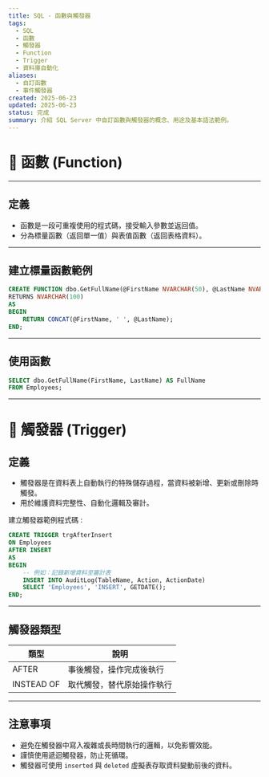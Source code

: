 ```yaml
---
title: SQL - 函數與觸發器
tags:
  - SQL
  - 函數
  - 觸發器
  - Function
  - Trigger
  - 資料庫自動化
aliases:
  - 自訂函數
  - 事件觸發器
created: 2025-06-23
updated: 2025-06-23
status: 完成
summary: 介紹 SQL Server 中自訂函數與觸發器的概念、用途及基本語法範例。
---
```


# 🧩 函數 (Function)

---

## 定義

- 函數是一段可重複使用的程式碼，接受輸入參數並返回值。
- 分為標量函數（返回單一值）與表值函數（返回表格資料）。

---

## 建立標量函數範例

```sql
CREATE FUNCTION dbo.GetFullName(@FirstName NVARCHAR(50), @LastName NVARCHAR(50))
RETURNS NVARCHAR(100)
AS
BEGIN
    RETURN CONCAT(@FirstName, ' ', @LastName);
END;
```

---
## 使用函數

```sql
SELECT dbo.GetFullName(FirstName, LastName) AS FullName
FROM Employees;
```

---
# 🔔 觸發器 (Trigger)

## 定義

- 觸發器是在資料表上自動執行的特殊儲存過程，當資料被新增、更新或刪除時觸發。
- 用於維護資料完整性、自動化邏輯及審計。

建立觸發器範例程式碼 : 

```sql
CREATE TRIGGER trgAfterInsert
ON Employees
AFTER INSERT
AS
BEGIN
    -- 例如：記錄新增資料至審計表
    INSERT INTO AuditLog(TableName, Action, ActionDate)
    SELECT 'Employees', 'INSERT', GETDATE();
END;
```

---
## 觸發器類型

| 類型         | 說明            |
| ---------- | ------------- |
| AFTER      | 事後觸發，操作完成後執行  |
| INSTEAD OF | 取代觸發，替代原始操作執行 |

---
## 注意事項

- 避免在觸發器中寫入複雜或長時間執行的邏輯，以免影響效能。
- 謹慎使用遞迴觸發器，防止死循環。
- 觸發器可使用 `inserted` 與 `deleted` 虛擬表存取資料變動前後的資料。
